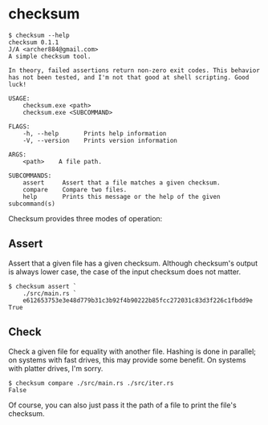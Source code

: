# checksum

```shell
$ checksum --help
checksum 0.1.1
J/A <archer884@gmail.com>
A simple checksum tool.

In theory, failed assertions return non-zero exit codes. This behavior has not been tested, and I'm not that good at shell scripting. Good luck!

USAGE:
    checksum.exe <path>
    checksum.exe <SUBCOMMAND>

FLAGS:
    -h, --help       Prints help information
    -V, --version    Prints version information

ARGS:
    <path>    A file path.

SUBCOMMANDS:
    assert     Assert that a file matches a given checksum.
    compare    Compare two files.
    help       Prints this message or the help of the given subcommand(s)
```

Checksum provides three modes of operation:

## Assert

Assert that a given file has a given checksum. Although checksum's output is always lower case, the case of the input checksum does not matter.

```shell
$ checksum assert `
    ./src/main.rs `
    e612653753e3e48d779b31c3b92f4b90222b85fcc272031c83d3f226c1fbdd9e
True
```

## Check

Check a given file for equality with another file. Hashing is done in parallel; on systems with fast drives, this may provide some benefit. On systems with platter drives, I'm sorry.

```shell
$ checksum compare ./src/main.rs ./src/iter.rs
False
```

Of course, you can also just pass it the path of a file to print the file's checksum.
